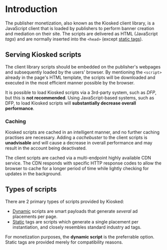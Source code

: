 # Introduction

The publisher monetization, also known as the Kiosked client library, is a JavaScript client that is loaded by publishers to perform banner creation and mediation on their site. The scripts are delivered as HTML (JavaScript _tags_) and are normally inserted into the `<head>` (except [static tags](script/introduction_statictag.md)).

## Serving Kiosked scripts

The client library scripts should be embedded on the publisher's webpages and subsequently loaded by the users' browser. By mentioning the `<script>` already in the page's HTML template, the scripts will be downloaded and executed in the most efficient manner possible by the browser.

It is possible to load Kiosked scripts via a 3rd-party system, such as _DFP_, but this is **not recommended**. Using JavaScript-based systems, such as DFP, to load Kiosked scripts will **substantially decrease overall performance**.

### Caching

Kiosked scripts are cached in an intelligent manner, and no further caching practises are necessary. Adding a _cachebuster_ to the client scripts is **unadvisable** and will cause a decrease in overall performance and may result in the account being deactivated.

The client scripts are cached via a multi-endpoint highly available CDN service. The CDN responds with specific HTTP response codes to allow the browser to cache for a longer period of time while lightly checking for updates in the background.

## Types of scripts

There are 2 primary types of scripts provided by Kiosked:

 * [Dynamic](script/introduction_dynamic.md) scripts are smart payloads that generate _several_ ad placements per page.
 * [Static](script/introduction_statictag.md) tags are scripts which generate a single placement per instantiation, and closely resembles standard industry ad tags.

For monetization purposes, the **dynamic script** is the preferrable option. Static tags are provided merely for compatibility reasons.
